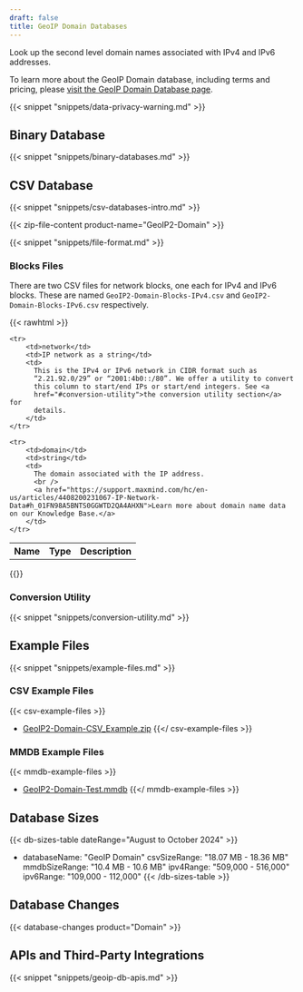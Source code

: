 ```yaml
---
draft: false
title: GeoIP Domain Databases
---
```


Look up the second level domain names associated with IPv4 and IPv6 addresses.

To learn more about the GeoIP Domain database, including terms and pricing,
please
[visit the GeoIP Domain Database page](https://www.maxmind.com/en/geoip2-domain-name-database).

{{< snippet "snippets/data-privacy-warning.md" >}}

## Binary Database

{{< snippet "snippets/binary-databases.md" >}}

## CSV Database

{{< snippet "snippets/csv-databases-intro.md" >}}

{{< zip-file-content product-name="GeoIP2-Domain" >}}

{{< snippet "snippets/file-format.md" >}}

### Blocks Files

There are two CSV files for network blocks, one each for IPv4 and IPv6 blocks.
These are named `GeoIP2-Domain-Blocks-IPv4.csv` and
`GeoIP2-Domain-Blocks-IPv6.csv` respectively.

{{< rawhtml >}}
<div class="table">
<table>
  <tbody>
    <tr>
        <th>Name</th>
        <th>Type</th>
        <th>Description</th>
    </tr>

    <tr>
        <td>network</td>
        <td>IP network as a string</td>
        <td>
          This is the IPv4 or IPv6 network in CIDR format such as
          “2.21.92.0/29” or “2001:4b0::/80”. We offer a utility to convert
          this column to start/end IPs or start/end integers. See <a
          href="#conversion-utility">the conversion utility section</a> for
          details.
        </td>
    </tr>

    <tr>
        <td>domain</td>
        <td>string</td>
        <td>
          The domain associated with the IP address.
          <br />
          <a href="https://support.maxmind.com/hc/en-us/articles/4408200231067-IP-Network-Data#h_01FN98A5BNTS0GGWTD2QA4AHXN">Learn more about domain name data on our Knowledge Base.</a>
        </td>
    </tr>

  </tbody>
</table>
</div>
{{</ rawhtml >}}

### Conversion Utility

{{< snippet "snippets/conversion-utility.md" >}}

## Example Files

{{< snippet "snippets/example-files.md" >}}

### CSV Example Files

{{< csv-example-files >}}
* [GeoIP2-Domain-CSV\_Example.zip](/static/GeoIP2-Domain-Example.zip)
{{</ csv-example-files >}}

### MMDB Example Files

{{< mmdb-example-files >}}
* [GeoIP2-Domain-Test.mmdb](https://github.com/maxmind/MaxMind-DB/blob/main/test-data/GeoIP2-Domain-Test.mmdb)
{{</ mmdb-example-files >}}

## Database Sizes

<!-- prettier-ignore-start -->

{{< db-sizes-table dateRange="August to October 2024" >}}
- databaseName: "GeoIP Domain"
  csvSizeRange: "18.07 MB - 18.36 MB"
  mmdbSizeRange: "10.4 MB - 10.6 MB"
  ipv4Range: "509,000 - 516,000"
  ipv6Range: "109,000 - 112,000"
{{< /db-sizes-table >}}

<!-- prettier-ignore-end -->

## Database Changes

{{< database-changes product="Domain" >}}

## APIs and Third-Party Integrations

{{< snippet "snippets/geoip-db-apis.md" >}}

